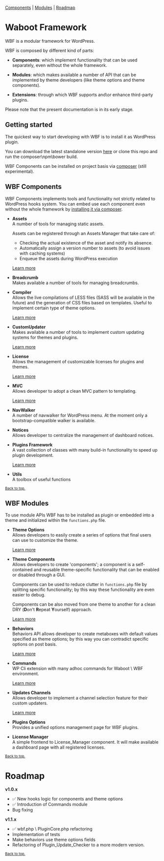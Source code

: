 [Components](#wbf-components) | [Modules](#wbf-modules) | [Roadmap](#roadmap)

# Waboot Framework

WBF is a modular framework for WordPress.

WBF is composed by different kind of parts: 

- **Components**: which implement functionality that can be used separately, even without the whole framework.

- **Modules**: which makes available a number of API that can be implemented by theme developers (like theme options and theme components).

- **Extensions**: through which WBF supports and\or enhance third-party plugins.

Please note that the present documentation is in its early stage.

## Getting started

The quickest way to start developing with WBF is to install it as WordPress plugin.

You can download the latest standalone version [here](http://update.waboot.org/resource/get/plugin/wbf) or clone this repo and run the composer\npm\bower build.

WBF Components can be installed on project basis via [composer](https://packagist.org/search/?q=wbf) (still experimental).

## WBF Components

WBF Components implements tools and functionality not strictly related to WordPress hooks system. You can embed use each component even without the whole framework by [installing it via composer](https://packagist.org/search/?q=wbf).

- **Assets**  
A number of tools for managing static assets.

    Assets can be registered through an Assets Manager that take care of:
    - Checking the actual existence of the asset and notify its absence.
    - Automatically assign a version number to assets (to avoid issues with caching systems)
    - Enqueue the assets during WordPress execution
    
    [Learn more](https://github.com/wagaweb/wbf/tree/master/src/components/assets)

- **Breadcrumb**  
Makes available a number of tools for managing breadcrumbs.

- **Compiler**  
Allows the live compilations of LESS files (SASS will be available in the future) and the generation of CSS files based on templates. Useful to implement certain type of theme options.

    [Learn more](https://github.com/wagaweb/wbf/tree/master/src/components/compiler)

- **CustomUpdater**  
Makes available a number of tools to implement custom updating systems for themes and plugins.

    [Learn more](https://github.com/wagaweb/wbf/tree/master/src/components/customupdater)

- **License**  
Allows the management of customizable licenses for plugins and themes.
 
    [Learn more](https://github.com/wagaweb/wbf/tree/master/src/components/license) 
 
- **MVC**  
Allows developer to adopt a clean MVC pattern to templating.

    [Learn more](https://github.com/wagaweb/wbf/tree/master/src/components/mvc)

- **NavWalker**  
A number of navwalker for WordPress menu. At the moment only a bootstrap-compatible walker is available.

- **Notices**  
Allows developer to centralize the management of dashboard notices.

- **Plugins Framework**  
A vast collection of classes with many build-in functionality to speed up plugin development.

    [Learn more](https://github.com/wagaweb/wbf/tree/master/src/components/pluginsframework)

- **Utils**  
A toolbox of useful functions

<span style="font-size:smaller"><a href="#waboot-framework">Back to top.</a></span>

## WBF Modules

To use module APIs WBF has to be installed as plugin or embedded into a theme and initialized within the `functions.php` file.

- **Theme Options**  
Allows developers to easily create a series of options that final users can use to customize the theme.

    [Learn more](https://github.com/wagaweb/wbf/tree/master/src/modules/options)

- **Theme Components**  
Allows developers to create 'components'; a component is a self-contained and reusable theme-specific functionality that can be enabled or disabled through a GUI.  
 
    Components can be used to reduce clutter in `functions.php` file by splitting specific functionality; by this way these functionality are even easier to debug.
     
    Components can be also moved from one theme to another for a clean DRY (**D**on't **R**epeat **Y**ourself) approach.

    [Learn more](https://github.com/wagaweb/wbf/tree/master/src/modules/components)
     
- **Behaviors**  
Behaviors API allows developer to create metaboxes with default values specified as theme options; by this way you can contradict specific options on post basis.

    [Learn more](https://github.com/wagaweb/wbf/tree/master/src/modules/behaviors)
    
- **Commands**  
WP Cli extension with many adhoc commands for Waboot \ WBF environment.

    [Learn more](https://github.com/wagaweb/wbf/tree/master/src/modules/commands)

- **Updates Channels**  
Allows developer to implement a channel selection feature for their custom updaters.

    [Learn more](https://github.com/wagaweb/wbf/tree/master/src/modules/update_channels)

- **Plugins Options**  
Provides a unified options management page for WBF plugins.

- **License Manager**  
A simple frontend to License_Manager component. It will make available a dashboard page with all registered licenses.

<span style="font-size:smaller"><a href="#waboot-framework">Back to top.</a></span>
  
# Roadmap

**v1.0.x**

- :white_check_mark: New hooks logic for components and theme options
- :white_check_mark: Introduction of Commands module
- Bug fixing

**v1.1.x**

- :white_check_mark: wbf.php \ PluginCore.php refactoring
- Implementation of tests
- Make behaviors use theme options fields
- Refactoring of Plugin_Update_Checker to a more modern version.

<span style="font-size:smaller"><a href="#waboot-framework">Back to top.</a></span>
